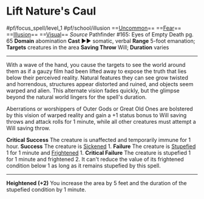 # Lift Nature's Caul
#pf/focus_spell/level_1 #pf/school/illusion 
==[Uncommon](../../../Traits/Uncommon.md)== ==[Fear](../../Spells/Level%201/Fear.md)== ==[Illusion](../../../Traits/Illusion.md)== ==[Visual](../../../Traits/Visual.md)==
*Source* Pathfinder #165: Eyes of Empty Death pg. 65
**Domain** abomination
**Cast** ►► somatic, verbal
**Range** 5-foot emanation; **Targets** creatures in the area
**Saving Throw** Will; **Duration** varies

---
With a wave of the hand, you cause the targets to see the world around them as if a gauzy film had been lifted away to expose the truth that lies below their perceived reality. Natural features they can see grow twisted and horrendous, structures appear distorted and ruined, and objects seem warped and alien. This alternate vision fades quickly, but the glimpse beyond the natural world lingers for the spell's duration.

Aberrations or worshippers of Outer Gods or Great Old Ones are bolstered by this vision of warped reality and gain a +1 status bonus to Will saving throws and attack rolls for 1 minute, while all other creatures must attempt a Will saving throw.

**Critical Success** The creature is unaffected and temporarily immune for 1 hour.
**Success** The creature is [Sickened](../../../Conditions/Sickened.md) 1.
**Failure** The creature is [Stupefied](../../../Conditions/Stupefied.md) 1 for 1 minute and [Frightened](../../../Conditions/Frightened.md) 1.
**Critical Failure** The creature is stupefied 1 for 1 minute and frightened 2. It can't reduce the value of its frightened condition below 1 as long as it remains stupefied by this spell.

<hr>

**Heightened (+2)** You increase the area by 5 feet and the duration of the stupefied condition by 1 minute.